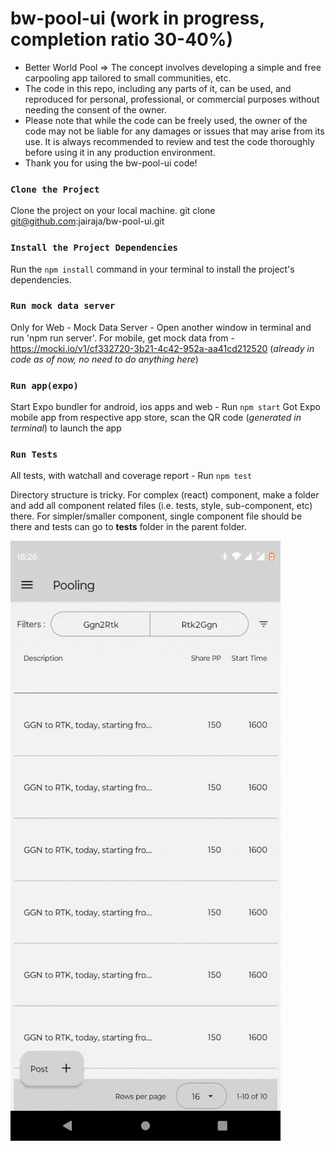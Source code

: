 # bw-pool-ui (work in progress, completion ratio 30-40%)

- Better World Pool => The concept involves developing a simple and free carpooling app tailored to small communities, etc.
- The code in this repo, including any parts of it, can be used, and reproduced for personal, professional, or commercial purposes without needing the consent of the owner.
- Please note that while the code can be freely used, the owner of the code may not be liable for any damages or issues that may arise from its use. It is always recommended to review and test the code thoroughly before using it in any production environment.
- Thank you for using the bw-pool-ui code!

### `Clone the Project`

Clone the project on your local machine.
git clone git@github.com:jairaja/bw-pool-ui.git

### `Install the Project Dependencies`

Run the `npm install` command in your terminal to install the project's dependencies.

### `Run mock data server`

Only for Web - Mock Data Server - Open another window in terminal and run 'npm run server'.
For mobile, get mock data from - https://mocki.io/v1/cf332720-3b21-4c42-952a-aa41cd212520 (_already in code as of now, no need to do anything here_)

### `Run app(expo)`

Start Expo bundler for android, ios apps and web - Run `npm start`
Got Expo mobile app from respective app store, scan the QR code (_generated in terminal_) to launch the app

### `Run Tests`

All tests, with watchall and coverage report - Run `npm test`

Directory structure is tricky. For complex (react) component, make a folder and add all component related files (i.e. tests, style, sub-component, etc) there. For simpler/smaller component, single component file should be there and tests can go to **tests** folder in the parent folder.

![screen_grab](https://github.com/jairaja/bw-pool-ui/blob/main/app/assets/screen-20240331-182755.gif)
